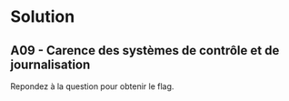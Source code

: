 # Solution
## A09 - Carence des systèmes de contrôle et de journalisation

Repondez à la question pour obtenir le flag.